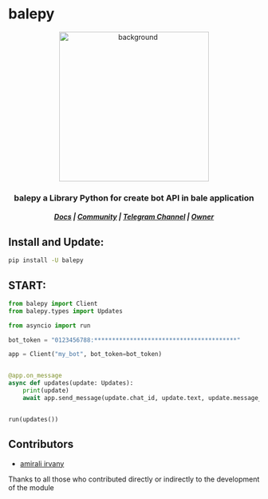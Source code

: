 # balepy

<p align=center>
<img src="https://s8.uupload.ir/files/balethon_uvi2_esnh.png" style="width: 300px; height: 300px;" align=center alt="background">
</p>
<h3 align="center"> balepy a Library Python for create bot API in bale application <br> <h5 align=center> <a href="https://balepy.github.io"> Docs</a> | <a href="https://t.me/TheLinuxGP">Community</a> | <a href="https://t.me/TheCommit">Telegram Channel</a> | <a href="https://github.com/OnlyRad">Owner</a></h5></h3>


## Install and Update:
```bash
pip install -U balepy
```

## START:
```python
from balepy import Client
from balepy.types import Updates

from asyncio import run

bot_token = "0123456788:****************************************"

app = Client("my_bot", bot_token=bot_token)


@app.on_message
async def updates(update: Updates):
    print(update)
    await app.send_message(update.chat_id, update.text, update.message_id)


run(updates())
```

## Contributors
- [amirali irvany](https://github.com/irvanyamirali)

Thanks to all those who contributed directly or indirectly to the development of the module
